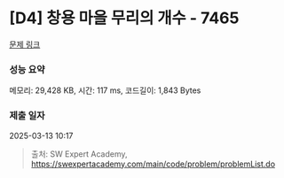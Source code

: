 # [D4] 창용 마을 무리의 개수 - 7465 

[문제 링크](https://swexpertacademy.com/main/code/problem/problemDetail.do?contestProbId=AWngfZVa9XwDFAQU) 

### 성능 요약

메모리: 29,428 KB, 시간: 117 ms, 코드길이: 1,843 Bytes

### 제출 일자

2025-03-13 10:17



> 출처: SW Expert Academy, https://swexpertacademy.com/main/code/problem/problemList.do